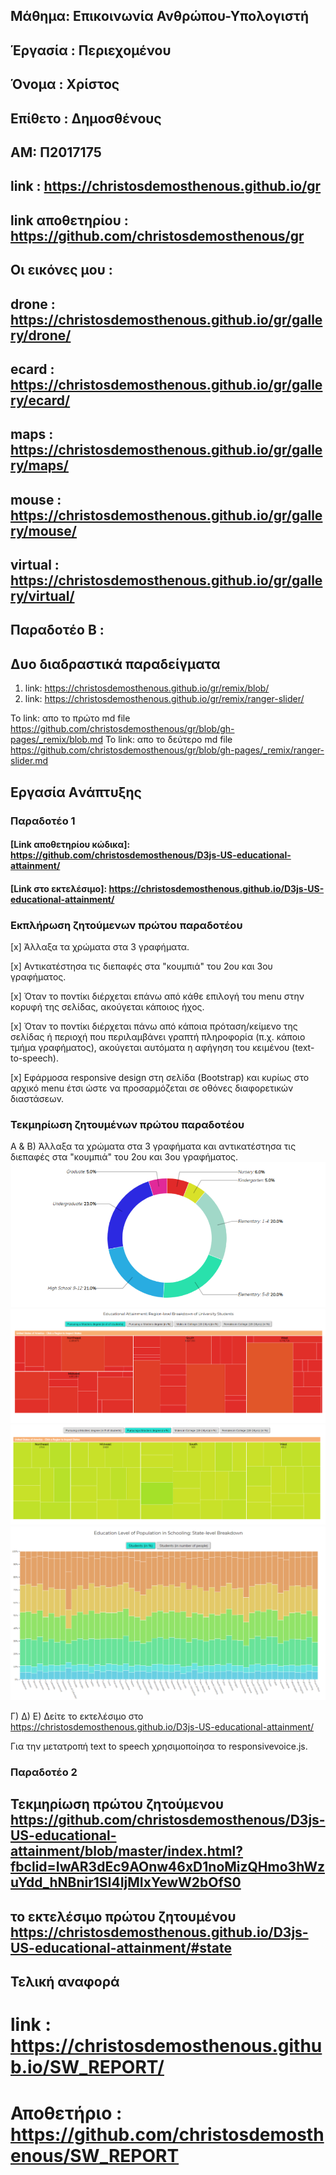 ## Μάθημα: Επικοινωνία Ανθρώπου-Υπολογιστή
## Έργασία : Περιεχομένου 
## Όνομα : Χρίστος
## Επίθετο : Δημοσθένους
## ΑΜ: Π2017175
## link : https://christosdemosthenous.github.io/gr
 ## link αποθετηρίου : https://github.com/christosdemosthenous/gr
 ## Οι εικόνες μου :
  ## drone : https://christosdemosthenous.github.io/gr/gallery/drone/
  ## ecard : https://christosdemosthenous.github.io/gr/gallery/ecard/
  ## maps : https://christosdemosthenous.github.io/gr/gallery/maps/
  ## mouse : https://christosdemosthenous.github.io/gr/gallery/mouse/
  ## virtual : https://christosdemosthenous.github.io/gr/gallery/virtual/
## Παραδοτέο Β :
 ## Δυο διαδραστικά παραδείγματα
 1) link: https://christosdemosthenous.github.io/gr/remix/blob/
 2) link: https://christosdemosthenous.github.io/gr/remix/ranger-slider/
 
 Το link: απο το πρώτο md file https://github.com/christosdemosthenous/gr/blob/gh-pages/_remix/blob.md
 Το link: απο το δεύτερο md file https://github.com/christosdemosthenous/gr/blob/gh-pages/_remix/ranger-slider.md


## Εργασία Aνάπτυξης

### Παραδοτέο 1

#### [Link αποθετηρίου κώδικα]:   https://github.com/christosdemosthenous/D3js-US-educational-attainment/

#### [Link στο εκτελέσιμο]: https://christosdemosthenous.github.io/D3js-US-educational-attainment/

### Εκπλήρωση ζητούμενων πρώτου παραδοτέου

[x] Άλλαξα τα χρώματα στα 3 γραφήματα.

[x] Αντικατέστησα τις διεπαφές στα "κουμπιά" του 2ου και 3ου γραφήματος.

[x] Όταν το ποντίκι διέρχεται επάνω από κάθε επιλογή του menu στην κορυφή της σελίδας, ακούγεται κάποιος ήχος.

[x] Όταν το ποντίκι διέρχεται πάνω από κάποια πρόταση/κείμενο της σελίδας ή περιοχή που περιλαμβάνει γραπτή πληροφορία (π.χ. κάποιο τμήμα γραφήματος), ακούγεται αυτόματα η αφήγηση του κειμένου (text-to-speech).

[x] Εφάρμοσα responsive design στη σελίδα (Bootstrap) και κυρίως στο αρχικό menu έτσι ώστε να προσαρμόζεται σε οθόνες διαφορετικών διαστάσεων.

### Τεκμηρίωση ζητουμένων πρώτου παραδοτέου
Α & B) Άλλαξα τα χρώματα στα 3 γραφήματα και αντικατέστησα τις διεπαφές στα "κουμπιά" του 2ου και 3ου γραφήματος. 
![Screenshot](Sketch.png)
![Screenshot](Sketch2.png)
![Screenshot](Sketch3.png)
![Screenshot](Sketch4.png)

Γ) Δ) Ε) Δείτε το εκτελέσιμο στο https://christosdemosthenous.github.io/D3js-US-educational-attainment/

Για την μετατροπή text to speech χρησιμοποίησα το responsivevoice.js.

### Παραδοτέο 2 
## Τεκμηρίωση πρώτου ζητούμενου https://github.com/christosdemosthenous/D3js-US-educational-attainment/blob/master/index.html?fbclid=IwAR3dEc9AOnw46xD1noMizQHmo3hWzuYdd_hNBnir1SI4IjMIxYewW2bOfS0
## το εκτελέσιμο πρώτου ζητουμένου https://christosdemosthenous.github.io/D3js-US-educational-attainment/#state
## Τελική αναφορά
# link : https://christosdemosthenous.github.io/SW_REPORT/
# Αποθετήριο : https://github.com/christosdemosthenous/SW_REPORT
